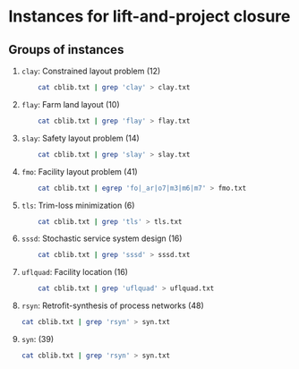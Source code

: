 # Instances for lift-and-project closure

## Groups of instances

1. `clay`: Constrained layout problem (12)
    ```bash
        cat cblib.txt | grep 'clay' > clay.txt
    ```

1. `flay`: Farm land layout (10)
    ```bash
        cat cblib.txt | grep 'flay' > flay.txt
    ```

1. `slay`: Safety layout problem (14)
    ```bash
        cat cblib.txt | grep 'slay' > slay.txt
    ```
    
1. `fmo`: Facility layout problem (41)
    ```bash
        cat cblib.txt | egrep 'fo|_ar|o7|m3|m6|m7' > fmo.txt
    ```

1. `tls`: Trim-loss minimization (6)
    ```bash
        cat cblib.txt | grep 'tls' > tls.txt
    ```

1. `sssd`: Stochastic service system design (16)
    ```bash
        cat cblib.txt | grep 'sssd' > sssd.txt
    ```

1. `uflquad`: Facility location (16)
    ```bash
        cat cblib.txt | grep 'uflquad' > uflquad.txt
    ```

1. `rsyn`: Retrofit-synthesis of process networks (48)
    ```bash
    cat cblib.txt | grep 'rsyn' > syn.txt
    ```

1. `syn`:  (39)
    ```bash
    cat cblib.txt | grep 'rsyn' > syn.txt
    ```